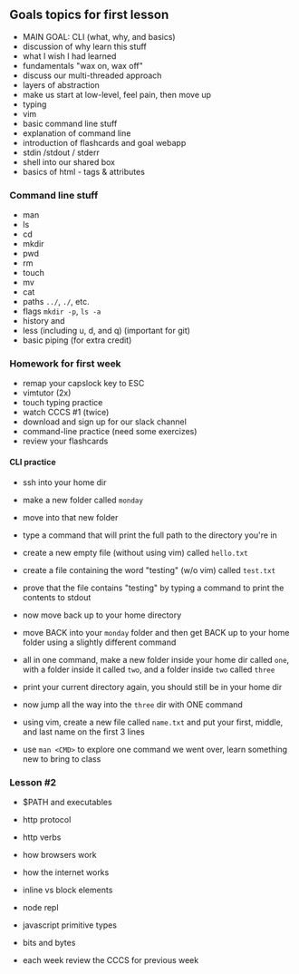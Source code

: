 ## Goals topics for first lesson

- MAIN GOAL: CLI (what, why, and basics)
- discussion of why learn this stuff
- what I wish I had learned
- fundamentals "wax on, wax off"
- discuss our multi-threaded approach
- layers of abstraction
- make us start at low-level, feel pain, then move up
- typing
- vim
- basic command line stuff
- explanation of command line
- introduction of flashcards and goal webapp 
- stdin /stdout / stderr
- shell into our shared box
- basics of html - tags & attributes


### Command line stuff

- man
- ls
- cd
- mkdir
- pwd
- rm
- touch
- mv
- cat
- paths `../`, `./`, etc.
- flags `mkdir -p`, `ls -a`
- history and <UP>
- less (including u, d, and q) (important for git)
- basic piping (for extra credit)

### Homework for first week

- remap your capslock key to ESC
- vimtutor (2x)
- touch typing practice
- watch CCCS #1 (twice)
- download and sign up for our slack channel
- command-line practice (need some exercizes)
- review your flashcards

#### CLI practice

- ssh into your home dir
- make a new folder called `monday`
- move into that new folder
- type a command that will print the full path to the directory you're in
- create a new empty file (without using vim) called `hello.txt`
- create a file containing the word "testing" (w/o vim) called `test.txt`
- prove that the file contains "testing" by typing a command to print the contents to stdout
- now move back up to your home directory
- move BACK into your `monday` folder and then get BACK up to your home folder using a slightly different command
- all in one command, make a new folder inside your home dir called `one`, with a folder inside it called `two`, and a folder inside `two` called `three`
- print your current directory again, you should still be in your home dir
- now jump all the way into the `three` dir with ONE command
- using vim, create a new file called `name.txt` and put your first, middle, and last name on the first 3 lines

- use `man <CMD>` to explore one command we went over, learn something new to bring to class


### Lesson #2

- $PATH and executables
- http protocol
- http verbs
- how browsers work
- how the internet works
- inline vs block elements
- node repl
- javascript primitive types
- bits and bytes

- each week review the CCCS for previous week
